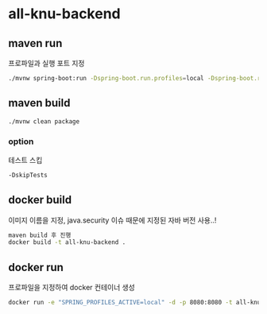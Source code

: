 # all-knu-backend

## maven run
프로파일과 실행 포트 지정
```bash
./mvnw spring-boot:run -Dspring-boot.run.profiles=local -Dspring-boot.run.jvmArguments='-Dserver.port=8080'
```

## maven build
```bash
./mvnw clean package
```
### option
테스트 스킵
```bash
-DskipTests
```

## docker build
이미지 이름을 지정, java.security 이슈 때문에 지정된 자바 버전 사용..!
```bash
maven build 후 진행
docker build -t all-knu-backend .
```

## docker run
프로파일을 지정하여 docker 컨테이너 생성
```bash
docker run -e "SPRING_PROFILES_ACTIVE=local" -d -p 8080:8080 -t all-knu-backend
```
